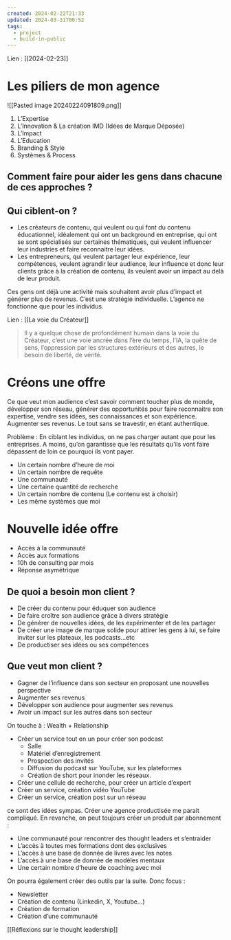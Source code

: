 ```yaml
---
created: 2024-02-22T21:33
updated: 2024-03-31T00:52
tags:
  - project
  - build-in-public
---
```

Lien : [[2024-02-23]]
# Les piliers de mon agence

![[Pasted image 20240224091809.png]]

1. L’Expertise
2. L’Innovation & La création IMD (Idées de Marque Déposée)
3. L’Impact
4. L’Education
5. Branding & Style
6. Systèmes & Process

## Comment faire pour aider les gens dans chacune de ces approches ?

## Qui ciblent-on ?

- Les créateurs de contenu, qui veulent ou qui font du contenu éducationnel, idéalement qui ont un background en entreprise, qui ont se sont spécialisés sur certaines thématiques, qui veulent influencer leur industries et faire reconnaitre leur idées. 
- Les entrepreneurs, qui veulent partager leur expérience, leur compétences, veulent agrandir leur audience, leur influence et donc leur clients grâce à la création de contenu, ils veulent avoir un impact au delà de leur produit.

Ces gens ont déjà une activité mais souhaitent avoir plus d’impact et générer plus de revenus. C’est une stratégie individuelle. L’agence ne fonctionne que pour les individus. 

Lien : [[La voie du Créateur]]

> Il y a quelque chose de profondément humain dans la voie du Créateur, c’est une voie ancrée dans l’ère du temps, l’IA, la quête de sens, l’oppression par les structures extérieurs et des autres, le besoin de liberté, de vérité.

# Créons une offre

Ce que veut mon audience c’est savoir comment toucher plus de monde, développer son réseau, générer des opportunités pour faire reconnaitre son expertise, vendre ses idées, ses connaissances et son expérience. Augmenter ses revenus. Le tout sans se travestir, en étant authentique. 

Problème : En ciblant les individus, on ne pas charger autant que pour les entreprises. A moins, qu’on garantisse que les résultats qu’ils vont faire dépassent de loin ce pourquoi ils vont payer. 

- Un certain nombre d’heure de moi
- Un certain nombre de requête
- Une communauté
- Une certaine quantité de recherche
- Un certain nombre de contenu (Le contenu est à choisir)
- Les même systèmes que moi

# Nouvelle idée offre

- Accès à la communauté
- Accès aux formations
- 10h de consulting par mois
- Réponse asymétrique

## De quoi a besoin mon client ?

- De créer du contenu pour éduquer son audience
- De faire croître son audience grâce à divers stratégie
- De générer de nouvelles idées, de les expérimenter et de les partager
- De créer une image de marque solide pour attirer les gens à lui, se faire inviter sur les plateaux, les podcasts...etc
- De productiser ses idées ou ses compétences

## Que veut mon client ?

- Gagner de l’influence dans son secteur en proposant une nouvelles perspective
- Augmenter ses revenus
- Développer son audience pour augmenter ses revenus
- Avoir un impact sur les autres dans son secteur

On touche à : Wealth + Relationship

- Créer un service tout en un pour créer son podcast
	- Salle
	- Matériel d’enregistrement
	- Prospection des invités
	- Diffusion du podcast sur YouTube, sur les plateformes
	- Création de short pour inonder les réseaux. 
- Créer une cellule de recherche, pour créer un article d’expert
- Créer un service, création vidéo YouTube
- Créer un service, création post sur un réseau

ce sont des idées sympas. Créer une agence productisée me parait compliqué. En revanche, on peut toujours créer un produit par abonnement : 

- Une communauté pour rencontrer des thought leaders et s’entraider
- L’accès à toutes mes formations dont des exclusives
- L’accès à une base de donnée de livres avec les notes
- L’accès à une base de donnée de modèles mentaux
- Une certain nombre d’heure de coaching avec moi

On pourra également créer des outils par la suite. Donc focus :

- Newsletter
- Création de contenu (Linkedin, X, Youtube…)
- Création de formation
- Création d’une communauté 

[[Réflexions sur le thought leadership]]
